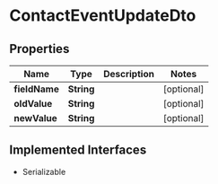 

# ContactEventUpdateDto


## Properties

Name | Type | Description | Notes
------------ | ------------- | ------------- | -------------
**fieldName** | **String** |  |  [optional]
**oldValue** | **String** |  |  [optional]
**newValue** | **String** |  |  [optional]


## Implemented Interfaces

* Serializable


